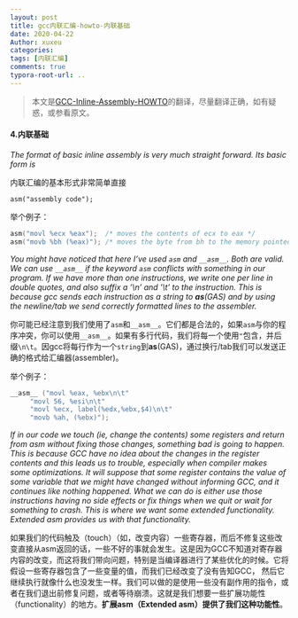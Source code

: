 ```yaml
---
layout: post
title: gcc内联汇编-howto-内联基础
date: 2020-04-22
Author: xuxeu
categories: 
tags: [内联汇编]
comments: true
typora-root-url: ..
---
```


> 本文是[GCC-Inline-Assembly-HOWTO](http://www.ibiblio.org/gferg/ldp/GCC-Inline-Assembly-HOWTO.html)的翻译，尽量翻译正确，如有疑惑，或参看原文。

#### 4.内联基础

*The format of basic inline assembly is very much straight forward. Its basic form is*

内联汇编的基本形式非常简单直接

`asm("assembly code");`

举个例子：

```c
asm("movl %ecx %eax");  /* moves the contents of ecx to eax */
asm("movb %bh (%eax)"); /* moves the byte from bh to the memory pointed by eax */
```

*You might have noticed that here I’ve used `asm` and `__asm__`. Both are valid. We can use `__asm__` if the keyword `asm` conflicts with something in our program. If we have more than one instructions, we write one per line in double quotes, and also suffix a ’\n’ and ’\t’ to the instruction. This is because gcc sends each instruction as a string to **as**(GAS) and by using the newline/tab we send correctly formatted lines to the assembler.*

你可能已经注意到我们使用了`asm`和`__asm__`。它们都是合法的，如果`asm`与你的程序冲突，你可以使用`__asm__`。如果有多行代码，我们将每一个使用`"`包含，并后缀`\n\t`。因gcc将每行作为一个`string`到**as**(GAS)，通过换行/tab我们可以发送正确的格式给汇编器(assembler)。

举个例子：

```c
__asm__ ("movl %eax, %ebx\n\t"          
     "movl 56, %esi\n\t"          
     "movl %ecx, label(%edx,%ebx,$4)\n\t"          
     "movb %ah, (%ebx)");
```

*If in our code we touch (ie, change the contents) some registers and return from asm without fixing those changes, something bad is going to happen. This is because GCC have no idea about the changes in the register contents and this leads us to trouble, especially when compiler makes some optimizations. It will suppose that some register contains the value of some variable that we might have changed without informing GCC, and it continues like nothing happened. What we can do is either use those instructions having no side effects or fix things when we quit or wait for something to crash. This is where we want some extended functionality. Extended asm provides us with that functionality.*

如果我们的代码触及（touch）（如，改变内容）一些寄存器，而后不修复这些改变直接从asm返回的话，一些不好的事就会发生。这是因为GCC不知道对寄存器内容的改变，而这将我们带向问题，特别是当编译器进行了某些优化的时候。它将假设一些寄存器包含了一些变量的值，而我们已经改变了没有告知GCC， 然后它继续执行就像什么也没发生一样。我们可以做的是使用一些没有副作用的指令，或者在我们退出前修复问题，或者等待崩溃。这就是我们想要一些扩展功能性（functionality）的地方。**扩展asm（Extended asm）提供了我们这种功能性**。
